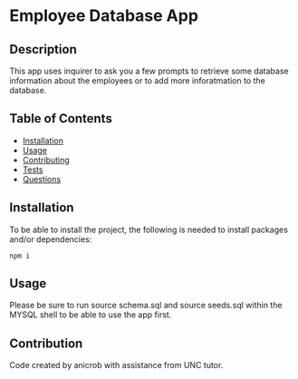 # Employee Database App


## Description

This app uses inquirer to ask you a few prompts to retrieve some database information about the employees or to add more inforatmation to the database. 

## Table of Contents
* [Installation](#installation)
* [Usage](#usage)
* [Contributing](#contributing)
* [Tests](#tests)
* [Questions](#questions)

## Installation

To be able to install the project, the following is needed to install packages and/or dependencies:
~~~
npm i
~~~

## Usage

Please be sure to run source schema.sql and source seeds.sql within the MYSQL shell to be able to use the app first. 



## Contribution

Code created by anicrob with assistance from UNC tutor. 

